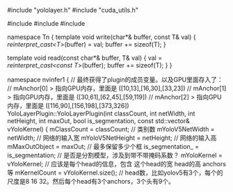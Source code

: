 #include "yololayer.h"
#include "cuda_utils.h"

#include <cassert>
#include <vector>
#include <iostream>

namespace Tn {
template<typename T> 
void write(char*& buffer, const T& val) {
  *reinterpret_cast<T*>(buffer) = val;
  buffer += sizeof(T);
}

template<typename T> 
void read(const char*& buffer, T& val) {
  val = *reinterpret_cast<const T*>(buffer);
  buffer += sizeof(T);
}
}

namespace nvinfer1 {
// 最终获得了plugin的成员变量。以及GPU里面存入了：
// mAnchor[0] > 指向GPU内存，里面是 ([10,13],[16,30],[33,23])
// mAnchor[1] > 指向GPU内存，里面是 ([30,61],[62,45],[59,119])
// mAnchor[2] > 指向GPU内存，里面是 ([116,90],[156,198],[373,326])
YoloLayerPlugin::YoloLayerPlugin(int classCount, int netWidth, int netHeight, int maxOut, bool is_segmentation, const std::vector<YoloKernel>& vYoloKernel) {
  mClassCount = classCount; // 类别数
  mYoloV5NetWidth = netWidth; // 网络的输入宽
  mYoloV5NetHeight = netHeight; // 网络的输入高
  mMaxOutObject = maxOut; // 最多保留多少个框
  is_segmentation_ = is_segmentation; // 是否是分割模型，涉及到带不带掩码系数？
  mYoloKernel = vYoloKernel; // 应该是每个head的信息，包含 这个head的宽 head的高 anchors等 
  mKernelCount = vYoloKernel.size(); // head数，比如yolov5有3个，每个的尺度是8 16 32。然后每个head有3个anchors，3个头有9个。
